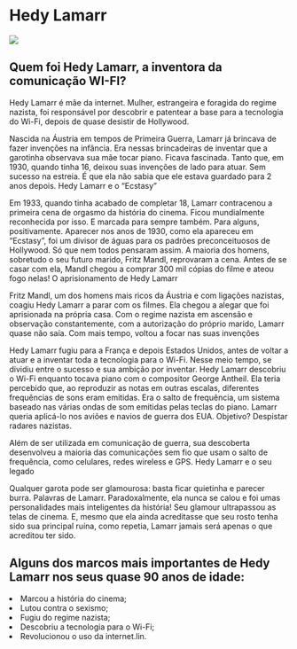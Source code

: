 # Hedy Lamarr
<!DOCTYPE html>
<html>
<head>
  <meta charset="UTF-8">
</head>
<body>
     
<img src="img/hedy-lamarr.jpg"><img>
  
<h2>Quem foi Hedy Lamarr, a inventora da comunicação WI-FI?</h2>

  <p>Hedy Lamarr é mãe da internet. Mulher, estrangeira e foragida do regime nazista, foi responsável por descobrir e patentear a base para a tecnologia do Wi-Fi, depois de quase desistir de Hollywood. </p>
  <p>Nascida na Áustria em tempos de Primeira Guerra, Lamarr já brincava de fazer invenções na infância. Era nessas brincadeiras de inventar que a garotinha observava sua mãe tocar piano. 
    Ficava fascinada. Tanto que, em 1930, quando tinha 16, deixou suas invenções de lado para atuar. Sem sucesso na estreia. É que ela não sabia que ele estava guardado para 2 anos depois. 
    Hedy Lamarr e o “Ecstasy”</p>
    <p>Em 1933, quando tinha acabado de completar 18, Lamarr contracenou a primeira cena de orgasmo da história do cinema. Ficou mundialmente reconhecida por isso. E marcada para sempre também. 
    Para alguns, positivamente. Aparecer nos anos de 1930, como ela apareceu em “Ecstasy”, foi um divisor de águas para os padrões preconceituosos de Hollywood. Só que nem todos pensaram assim. 
    A maioria dos homens, sobretudo o seu futuro marido, Fritz Mandl, reprovaram a cena. Antes de se casar com ela, Mandl chegou a comprar 300 mil cópias do filme e ateou fogo nelas! 
    O aprisionamento de Hedy Lamarr  </p>
  
  <p>Fritz Mandl, um dos homens mais ricos da Áustria e com ligações nazistas, coagiu Hedy Lamarr a parar com os filmes. Ela chegou a alegar que foi aprisionada na própria casa. 
    Com o regime nazista em ascensão e observação constantemente, com a autorização do próprio marido, Lamarr quase não saía. Com mais tempo, voltou a focar nas suas invenções </p>
  <p>Hedy Lamarr fugiu para a França e depois Estados Unidos, antes de voltar a atuar e a inventar toda a tecnologia para o Wi-Fi. Nesse meio tempo, se dividiu entre o sucesso e sua ambição por inventar.
    Hedy Lamarr descobriu o Wi-Fi enquanto tocava piano com o compositor George Antheil. Ela teria percebido que, ao reproduzir as notas em outras escalas, diferentes frequências de sons eram emitidas. 
Era o salto de frequência, um sistema baseado nas várias ondas de som emitidas pelas teclas do piano. Lamarr queria aplicá-lo nos aviões e navios de guerra dos EUA. Objetivo? Despistar radares nazistas.  </p>
  
  <p>Além de ser utilizada em comunicação de guerra, sua descoberta desenvolveu a maioria das comunicações sem fio que usam o salto de frequência, como celulares, redes wireless e GPS.  Hedy Lamarr e o seu legado </p>
  <p>Qualquer garota pode ser glamourosa: basta ficar quietinha e parecer burra. Palavras de Lamarr. Paradoxalmente, ela nunca se calou e foi umas personalidades mais inteligentes da história! 
    Seu glamour ultrapassou as telas de cinema. E, mesmo que ela ainda acreditasse que seu rosto tenha sido sua principal ruína, como repetia, Lamarr jamais será apenas o que acreditou ter sido.  </p>
  
  <h2>Alguns dos marcos mais importantes de Hedy Lamarr nos seus quase 90 anos de idade: </h2>
   
  <LI> Marcou a história do cinema; </LI>
    <LI> Lutou contra o sexismo; </LI>
    <LI>Fugiu do regime nazista; </LI>
    <Li> Descobriu a tecnologia para o Wi-Fi; </LI>
    <li> Revolucionou o uso da internet.lin.</LI>
  

</body>
</html>

